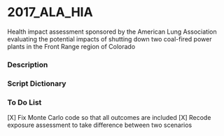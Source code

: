 # 2017_ALA_HIA
Health impact assessment sponsored by the American Lung Association evaluating the potential impacts of shutting down two coal-fired power plants in the Front Range region of Colorado

### Description



### Script Dictionary



### To Do List
[X] Fix Monte Carlo code so that all outcomes are included
[X] Recode exposure assessment to take difference between two scenarios

